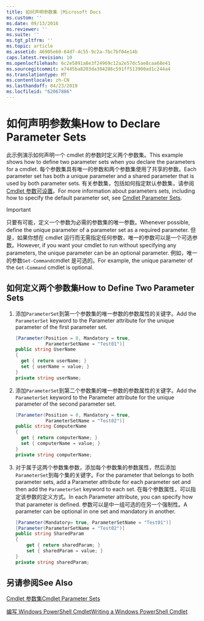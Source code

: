 ```yaml
---
title: 如何声明参数集 |Microsoft Docs
ms.custom: ''
ms.date: 09/13/2016
ms.reviewer: ''
ms.suite: ''
ms.tgt_pltfrm: ''
ms.topic: article
ms.assetid: 46905eb9-64d7-4c55-9c2a-7bc7bf04e14b
caps.latest.revision: 10
ms.openlocfilehash: 6c2e5891a8e3f24969c12a2e57dc5ae8caa68e41
ms.sourcegitcommit: e7445ba8203da304286c591ff513900ad1c244a4
ms.translationtype: MT
ms.contentlocale: zh-CN
ms.lasthandoff: 04/23/2019
ms.locfileid: "62067886"
---
```

# <a name="how-to-declare-parameter-sets"></a><span data-ttu-id="8740a-102">如何声明参数集</span><span class="sxs-lookup"><span data-stu-id="8740a-102">How to Declare Parameter Sets</span></span>

<span data-ttu-id="8740a-103">此示例演示如何声明一个 cmdlet 的参数时定义两个参数集。</span><span class="sxs-lookup"><span data-stu-id="8740a-103">This example shows how to define two parameter sets when you declare the parameters for a cmdlet.</span></span> <span data-ttu-id="8740a-104">每个参数集具有唯一的参数和两个参数集使用了共享的参数。</span><span class="sxs-lookup"><span data-stu-id="8740a-104">Each parameter set has both a unique parameter and a shared parameter that is used by both parameter sets.</span></span> <span data-ttu-id="8740a-105">有关参数集，包括如何指定默认参数集，请参阅[Cmdlet 参数可设置](./cmdlet-parameter-sets.md)。</span><span class="sxs-lookup"><span data-stu-id="8740a-105">For more information about parameters sets, including how to specify the default parameter set, see [Cmdlet Parameter Sets](./cmdlet-parameter-sets.md).</span></span>

> [!IMPORTANT]
> <span data-ttu-id="8740a-106">只要有可能，定义一个参数为必需的参数集的唯一参数。</span><span class="sxs-lookup"><span data-stu-id="8740a-106">Whenever possible, define the unique parameter of a parameter set as a required parameter.</span></span> <span data-ttu-id="8740a-107">但是，如果你想在 cmdlet 运行而无需指定任何参数，唯一的参数可以是一个可选参数。</span><span class="sxs-lookup"><span data-stu-id="8740a-107">However, if you want your cmdlet to run without specifying any parameters, the unique parameter can be an optional parameter.</span></span> <span data-ttu-id="8740a-108">例如，唯一的参数`Get-Command`cmdlet 是可选的。</span><span class="sxs-lookup"><span data-stu-id="8740a-108">For example, the unique parameter of the `Get-Command` cmdlet is optional.</span></span>

## <a name="how-to-define-two-parameter-sets"></a><span data-ttu-id="8740a-109">如何定义两个参数集</span><span class="sxs-lookup"><span data-stu-id="8740a-109">How to Define Two Parameter Sets</span></span>

1. <span data-ttu-id="8740a-110">添加`ParameterSet`到第一个参数集的唯一参数的参数属性的关键字。</span><span class="sxs-lookup"><span data-stu-id="8740a-110">Add the `ParameterSet` keyword to the Parameter attribute for the unique parameter of the first parameter set.</span></span>

   ```csharp
   [Parameter(Position = 0, Mandatory = true,
              ParameterSetName = "Test01")]
   public string UserName
   {
     get { return userName; }
     set { userName = value; }
   }
   private string userName;
   ```

2. <span data-ttu-id="8740a-111">添加`ParameterSet`到第二个参数集的唯一参数的参数属性的关键字。</span><span class="sxs-lookup"><span data-stu-id="8740a-111">Add the `ParameterSet` keyword to the Parameter attribute for the unique parameter of the second parameter set.</span></span>

   ```csharp
   [Parameter(Position = 0, Mandatory = true,
              ParameterSetName = "Test02")]
   public string ComputerName
   {
     get { return computerName; }
     set { computerName = value; }
   }
   private string computerName;
   ```

3. <span data-ttu-id="8740a-112">对于属于这两个参数集参数，添加每个参数集的参数属性，然后添加`ParameterSet`到每个集的关键字。</span><span class="sxs-lookup"><span data-stu-id="8740a-112">For the parameter that belongs to both parameter sets, add a Parameter attribute for each parameter set and then add the `ParameterSet` keyword to each set.</span></span> <span data-ttu-id="8740a-113">在每个参数属性，可以指定该参数的定义方式。</span><span class="sxs-lookup"><span data-stu-id="8740a-113">In each Parameter attribute, you can specify how that parameter is defined.</span></span> <span data-ttu-id="8740a-114">参数可以是中一组可选的在另一个强制性。</span><span class="sxs-lookup"><span data-stu-id="8740a-114">A parameter can be optional in one set and mandatory in another.</span></span>

   ```csharp
   [Parameter(Mandatory= true, ParameterSetName = "Test01")]
   [Parameter(ParameterSetName = "Test02")]
   public string SharedParam
   {
       get { return sharedParam; }
       set { sharedParam = value; }
   }
   private string sharedParam;
   ```

## <a name="see-also"></a><span data-ttu-id="8740a-115">另请参阅</span><span class="sxs-lookup"><span data-stu-id="8740a-115">See Also</span></span>

[<span data-ttu-id="8740a-116">Cmdlet 参数集</span><span class="sxs-lookup"><span data-stu-id="8740a-116">Cmdlet Parameter Sets</span></span>](./cmdlet-parameter-sets.md)

[<span data-ttu-id="8740a-117">编写 Windows PowerShell Cmdlet</span><span class="sxs-lookup"><span data-stu-id="8740a-117">Writing a Windows PowerShell Cmdlet</span></span>](./writing-a-windows-powershell-cmdlet.md)
